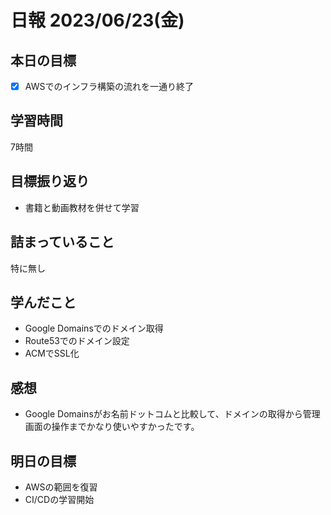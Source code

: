 # 日報 2023/06/23(金)

## 本日の目標
- [x] AWSでのインフラ構築の流れを一通り終了

## 学習時間
7時間

## 目標振り返り
- 書籍と動画教材を併せて学習

## 詰まっていること
特に無し

## 学んだこと
- Google Domainsでのドメイン取得
- Route53でのドメイン設定
- ACMでSSL化

## 感想
- Google Domainsがお名前ドットコムと比較して、ドメインの取得から管理画面の操作までかなり使いやすかったです。

## 明日の目標
- AWSの範囲を復習
- CI/CDの学習開始
